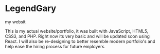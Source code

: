 # LegendGary
my websit

This is my actual website/portfolio, it was built with JavaScript, HTML5, CSS3,
and PHP.  Right now its very basic and will be updated soon using React.  I will
also be re-designing to better resemble modern portfolio's and help ease the
hiring process for future employers.
